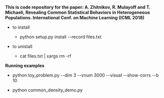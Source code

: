 **This is code repository for the paper: A. Zhitnikov, R. Mulayoff and T. Michaeli, Revealing Common Statistical Behaviors
in Heterogeneous Populations. International Conf. on Machine Learning (ICML 2018)**

* to install
	* python setup.py install --record files.txt

* to unistall
	* cat files.txt | xargs rm -rf
	
	
**Running examples**

* python toy_problem.py --dim 3 --vnum 3000 --visual --show-corrs --b 10

* python common_density_demo.py



